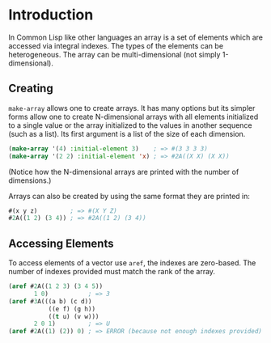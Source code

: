 # Introduction

In Common Lisp like other languages an array is a set of elements which are accessed via integral indexes.
The types of the elements can be heterogeneous.
The array can be multi-dimensional (not simply 1-dimensional).

## Creating

`make-array` allows one to create arrays.
It has many options but its simpler forms allow one to create N-dimensional arrays with all elements initialized to a single value or the array initialized to the values in another sequence (such as a list). 
Its first argument is a list of the size of each dimension.

```lisp
(make-array '(4) :initial-element 3)    ; => #(3 3 3 3)
(make-array '(2 2) :initial-element 'x) ; => #2A((X X) (X X))
```

(Notice how the N-dimensional arrays are printed with the number of dimensions.)

Arrays can also be created by using the same format they are printed in: 

```lisp
#(x y z)         ; => #(X Y Z)
#2A((1 2) (3 4)) ; => #2A((1 2) (3 4))
```

## Accessing Elements

To access elements of a vector use `aref`, the indexes are zero-based. 
The number of indexes provided must match the rank of the array.

```lisp
(aref #2A((1 2 3) (3 4 5)) 
       1 0)           ; => 3
(aref #3A(((a b) (c d)) 
           ((e f) (g h)) 
           ((t u) (v w))) 
       2 0 1)         ; => U
(aref #2A((1) (2)) 0) ; => ERROR (because not enough indexes provided)
```